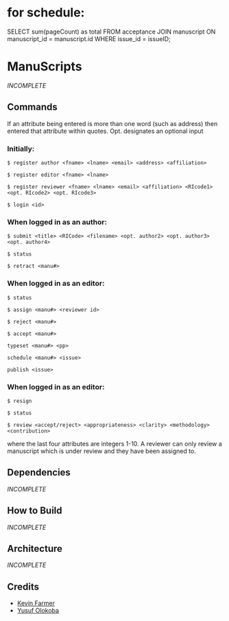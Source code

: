 # for schedule:
SELECT sum(pageCount) as total FROM acceptance JOIN manuscript ON manuscript_id = manuscript.id WHERE issue_id = issueID; 



# ManuScripts
*INCOMPLETE*

## Commands

If an attribute being entered is more than one word (such as address) then entered that attribute within quotes.
Opt. designates an optional input

### Initially:

```
$ register author <fname> <lname> <email> <address> <affiliation>
```


```
$ register editor <fname> <lname>
```


```
$ register reviewer <fname> <lname> <email> <affiliation> <RIcode1> <opt. RIcode2> <opt. RIcode3>
```

```
$ login <id>
```


### When logged in as an author:

```
$ submit <title> <RICode> <filename> <opt. author2> <opt. author3> <opt. author4> 
```

```
$ status
```

```
$ retract <manu#>
```


### When logged in as an editor:

```
$ status
```

```
$ assign <manu#> <reviewer id>
```

```
$ reject <manu#>
```

```
$ accept <manu#>
```

```
typeset <manu#> <pp>
```

```
schedule <manu#> <issue>
```

```
publish <issue>
```

### When logged in as an editor:

```
$ resign
```

```
$ status
```

```
$ review <accept/reject> <appropriateness> <clarity> <methodology> <contribution>
```

where the last four attributes are integers 1-10. A reviewer can only review a manuscript which is under review and they have been assigned to. 


## Dependencies
*INCOMPLETE*

## How to Build
*INCOMPLETE*

## Architecture
*INCOMPLETE*

## Credits
- [Kevin Farmer](mailto:kevin.r.farmer.18@dartmouth.edu)
- [Yusuf Olokoba](mailto:olokobayusuf@gmail.com)